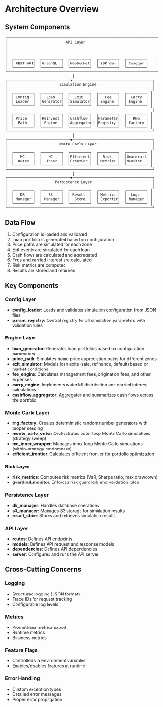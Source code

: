 # Architecture Overview

## System Components

```
┌─────────────────────────────────────────────────────────────────────┐
│                           API Layer                                 │
│                                                                     │
│  ┌─────────┐  ┌─────────┐  ┌─────────┐  ┌─────────┐  ┌─────────┐   │
│  │ REST API│  │GraphQL  │  │WebSocket│  │ SDK Gen │  │ Swagger │   │
│  └─────────┘  └─────────┘  └─────────┘  └─────────┘  └─────────┘   │
└─────────────────────────────────────────────────────────────────────┘
                               │
┌─────────────────────────────▼─────────────────────────────────────┐
│                        Simulation Engine                          │
│                                                                   │
│  ┌─────────┐  ┌─────────┐  ┌─────────┐  ┌─────────┐  ┌─────────┐ │
│  │ Config  │  │  Loan   │  │  Exit   │  │   Fee   │  │  Carry  │ │
│  │ Loader  │  │Generator│  │Simulator│  │ Engine  │  │ Engine  │ │
│  └─────────┘  └─────────┘  └─────────┘  └─────────┘  └─────────┘ │
│                                                                   │
│  ┌─────────┐  ┌─────────┐  ┌─────────┐  ┌─────────┐  ┌─────────┐ │
│  │ Price   │  │Reinvest │  │Cashflow │  │Parameter│  │   RNG   │ │
│  │  Path   │  │ Engine  │  │Aggregator│ │Registry │  │ Factory │ │
│  └─────────┘  └─────────┘  └─────────┘  └─────────┘  └─────────┘ │
└───────────────────────────────────────────────────────────────────┘
                               │
┌─────────────────────────────▼─────────────────────────────────────┐
│                        Monte Carlo Layer                          │
│                                                                   │
│  ┌─────────┐  ┌─────────┐  ┌─────────┐  ┌─────────┐  ┌─────────┐ │
│  │   MC    │  │   MC    │  │Efficient│  │  Risk   │  │Guardrail│ │
│  │  Outer  │  │  Inner  │  │Frontier │  │ Metrics │  │Monitor  │ │
│  └─────────┘  └─────────┘  └─────────┘  └─────────┘  └─────────┘ │
└───────────────────────────────────────────────────────────────────┘
                               │
┌─────────────────────────────▼─────────────────────────────────────┐
│                      Persistence Layer                            │
│                                                                   │
│  ┌─────────┐  ┌─────────┐  ┌─────────┐  ┌─────────┐  ┌─────────┐ │
│  │   DB    │  │   S3    │  │ Result  │  │ Metrics │  │  Logs   │ │
│  │ Manager │  │ Manager │  │  Store  │  │ Exporter│  │ Manager │ │
│  └─────────┘  └─────────┘  └─────────┘  └─────────┘  └─────────┘ │
└───────────────────────────────────────────────────────────────────┘
```

## Data Flow

1. Configuration is loaded and validated
2. Loan portfolio is generated based on configuration
3. Price paths are simulated for each zone
4. Exit events are simulated for each loan
5. Cash flows are calculated and aggregated
6. Fees and carried interest are calculated
7. Risk metrics are computed
8. Results are stored and returned

## Key Components

### Config Layer
- **config_loader**: Loads and validates simulation configuration from JSON files
- **param_registry**: Central registry for all simulation parameters with validation rules

### Engine Layer
- **loan_generator**: Generates loan portfolios based on configuration parameters
- **price_path**: Simulates home price appreciation paths for different zones
- **exit_simulator**: Models loan exits (sale, refinance, default) based on market conditions
- **fee_engine**: Calculates management fees, origination fees, and other expenses
- **carry_engine**: Implements waterfall distribution and carried interest calculations
- **cashflow_aggregator**: Aggregates and summarizes cash flows across the portfolio

### Monte Carlo Layer
- **rng_factory**: Creates deterministic random number generators with proper seeding
- **monte_carlo_outer**: Orchestrates outer loop Monte Carlo simulations (strategy sweep)
- **mc_inner_wrapper**: Manages inner loop Monte Carlo simulations (within-strategy randomness)
- **efficient_frontier**: Calculates efficient frontier for portfolio optimization

### Risk Layer
- **risk_metrics**: Computes risk metrics (VaR, Sharpe ratio, max drawdown)
- **guardrail_monitor**: Enforces risk guardrails and validation rules

### Persistence Layer
- **db_manager**: Handles database operations
- **s3_manager**: Manages S3 storage for simulation results
- **result_store**: Stores and retrieves simulation results

### API Layer
- **routes**: Defines API endpoints
- **models**: Defines API request and response models
- **dependencies**: Defines API dependencies
- **server**: Configures and runs the API server

## Cross-Cutting Concerns

### Logging
- Structured logging (JSON format)
- Trace IDs for request tracking
- Configurable log levels

### Metrics
- Prometheus metrics export
- Runtime metrics
- Business metrics

### Feature Flags
- Controlled via environment variables
- Enables/disables features at runtime

### Error Handling
- Custom exception types
- Detailed error messages
- Proper error propagation
